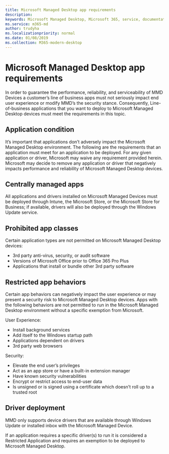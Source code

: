```yaml
---
title: Microsoft Managed Desktop app requirements 
description:  
keywords: Microsoft Managed Desktop, Microsoft 365, service, documentation
ms.service: m365-md
author: trudyha
ms.localizationpriority: normal
ms.date: 01/08/2019
ms.collection: M365-modern-desktop
---
```


# Microsoft Managed Desktop app requirements

<!--This topic is the target for aka.ms/app-req. This is aka link is used from EA agreeement for MMD. do not delete.-->

<!--Application addendum -->
 
In order to guarantee the performance, reliability, and serviceability of MMD Devices a customer’s line of business apps must not seriously impact end user experience or modify MMD’s the security stance. Consequently, Line-of-business applications that you want to deploy to Microsoft Managed Desktop devices must meet the requirements in this topic.

## Application condition

It’s important that applications don’t adversely impact the Microsoft Managed Desktop environment. The following are the requirements that an application must meet for an application to be deployed. For any given application or driver, Microsoft may waive any requirement provided herein. Microsoft may decide to remove any application or driver that negatively impacts performance and reliability of Microsoft Managed Desktop devices.

## Centrally managed apps

All applications and drivers installed on Microsoft Managed Devices must be deployed through Intune, the Microsoft Store, or the Microsoft Store for Business; if available, drivers will also be deployed through the Windows Update service. 

## Prohibited app classes

Certain application types are not permitted on Microsoft Managed Desktop devices:
- 3rd party anti-virus, security, or audit software
- Versions of Microsoft Office prior to Office 365 Pro Plus
- Applications that install or bundle other 3rd party software

## Restricted app behaviors

Certain app behaviors can negatively impact the user experience or may present a security risk to Microsoft Managed Desktop devices. Apps with the following behaviors are not permitted to run in the Microsoft Managed Desktop environment without a specific exemption from Microsoft.

User Experience:
- Install background services
- Add itself to the Windows startup path
- Applications dependent on drivers
- 3rd party web browsers

Security:
- Elevate the end user’s privileges
- Act as an app store or have a built-in extension manager
- Have known security vulnerabilities
- Encrypt or restrict access to end-user data
- Is unsigned or is signed using a certificate which doesn’t roll up to a trusted root


## Driver deployment

MMD only supports device drivers that are available through Windows Update or installed inbox with the Microsoft Managed Device. 

If an application requires a specific driver(s) to run it is considered a Restricted Application and requires an exemption to be deployed to Microsoft Managed Desktop. 

